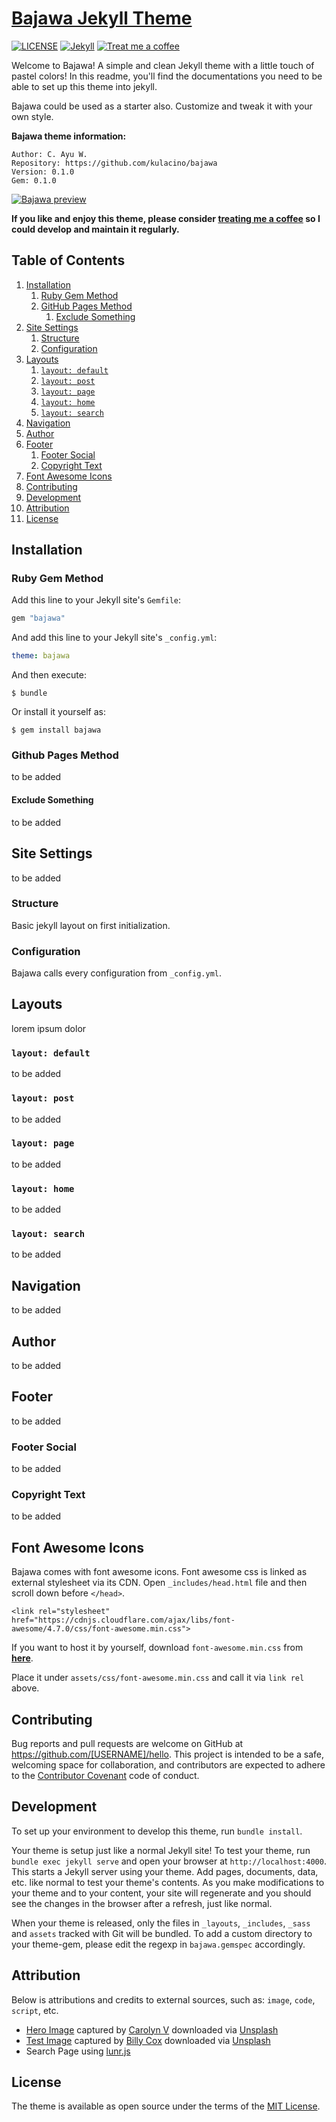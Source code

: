 # [Bajawa Jekyll Theme][1]
[![LICENSE](https://img.shields.io/badge/license-MIT-lightgrey.svg?style=flat-square)](https://raw.githubusercontent.com/kulacino/bajawa/master/LICENSE)
[![Jekyll](https://img.shields.io/badge/jekyll-%3E%3D%203.6-blue.svg?style=flat-square)](https://jekyllrb.com/)
[![Treat me a coffee](https://img.shields.io/badge/PayPal-tip%20me-green.svg?style=flat-square&logo=paypal)](https://paypal.me/ayuwindd)

Welcome to Bajawa! A simple and clean Jekyll theme with a little touch of pastel colors! In this readme, you'll find the documentations you need to be able to set up this theme into jekyll.

Bajawa could be used as a starter also. Customize and tweak it with your own style.

**Bajawa theme information:**

```
Author: C. Ayu W.
Repository: https://github.com/kulacino/bajawa
Version: 0.1.0
Gem: 0.1.0
```
[![Bajawa preview][2]][1]

[1]: https://kulacino.github.io/bajawa
[2]: ss01.png "site screenshot"

**If you like and enjoy this theme, please consider [treating me a coffee](https://paypal.me/ayuwindd) so I could develop and maintain it regularly.**

## Table of Contents

1. [Installation](#installation)
    1. [Ruby Gem Method](#ruby-gem-method)
    2. [GitHub Pages Method](#github-pages-method)
        1. [Exclude Something](#exclude-something)
2. [Site Settings](#site-settings)
    1. [Structure](#structure)
    2. [Configuration](#configuration)
3. [Layouts](#layouts)
    1. [`layout: default`](#layout-default)
    2. [`layout: post`](#layout-post)
    3. [`layout: page`](#layout-page)
    4. [`layout: home`](#layout-home)
    5. [`layout: search`](#layout-search)
4. [Navigation](#navigation)
5. [Author](#author)
6. [Footer](#footer)
    1. [Footer Social](#footer-social)
    2. [Copyright Text](#copyright-text)
7. [Font Awesome Icons](#font-awesome-icons)
8. [Contributing](#contributing)
9. [Development](#development)
10. [Attribution](#attribution)
11. [License](#license)

## Installation

### Ruby Gem Method

Add this line to your Jekyll site's `Gemfile`:

```ruby
gem "bajawa"
```

And add this line to your Jekyll site's `_config.yml`:

```yaml
theme: bajawa
```

And then execute:

    $ bundle

Or install it yourself as:

    $ gem install bajawa

### Github Pages Method

to be added

#### Exclude Something

to be added

## Site Settings

to be added

### Structure

Basic jekyll layout on first initialization.

### Configuration

Bajawa calls every configuration from `_config.yml`.

## Layouts

lorem ipsum dolor

### `layout: default`

to be added

### `layout: post`

to be added

### `layout: page`

to be added

### `layout: home`

to be added

### `layout: search`

to be added

## Navigation

to be added

## Author

to be added

## Footer

to be added

### Footer Social

to be added

### Copyright Text

to be added

## Font Awesome Icons

Bajawa comes with font awesome icons. Font awesome css is linked as external stylesheet via its CDN. Open `_includes/head.html` file and then scroll down before `</head>`.

```
<link rel="stylesheet" href="https://cdnjs.cloudflare.com/ajax/libs/font-awesome/4.7.0/css/font-awesome.min.css">
```

If you want to host it by yourself, download `font-awesome.min.css` from [**here**](https://fontawesome.com/v4.7.0/get-started).

Place it under `assets/css/font-awesome.min.css` and call it via `link rel` above.

## Contributing

Bug reports and pull requests are welcome on GitHub at https://github.com/[USERNAME]/hello. This project is intended to be a safe, welcoming space for collaboration, and contributors are expected to adhere to the [Contributor Covenant](http://contributor-covenant.org) code of conduct.

## Development

To set up your environment to develop this theme, run `bundle install`.

Your theme is setup just like a normal Jekyll site! To test your theme, run `bundle exec jekyll serve` and open your browser at `http://localhost:4000`. This starts a Jekyll server using your theme. Add pages, documents, data, etc. like normal to test your theme's contents. As you make modifications to your theme and to your content, your site will regenerate and you should see the changes in the browser after a refresh, just like normal.

When your theme is released, only the files in `_layouts`, `_includes`, `_sass` and `assets` tracked with Git will be bundled.
To add a custom directory to your theme-gem, please edit the regexp in `bajawa.gemspec` accordingly.

## Attribution

Below is attributions and credits to external sources, such as: `image`, `code`, `script`, etc.
- [Hero Image](https://github.com/kulacino/bajawa/blob/master/assets/images/heroimg.jpg) captured by [Carolyn V](https://unsplash.com/@sixteenmilesout?utm_source=unsplash&amp;utm_medium=referral&amp;utm_content=creditCopyText) downloaded via [Unsplash](https://unsplash.com/?utm_source=unsplash&amp;utm_medium=referral&amp;utm_content=creditCopyText)
- [Test Image](https://github.com/kulacino/bajawa/blob/master/assets/images/test.jpg) captured by [Billy Cox](https://unsplash.com/@billy_c?utm_source=unsplash&amp;utm_medium=referral&amp;utm_content=creditCopyText) downloaded via [Unsplash](https://unsplash.com/s/photos/pastel-photos?utm_source=unsplash&amp;utm_medium=referral&amp;utm_content=creditCopyText)
- Search Page using [lunr.js](https://lunrjs.com/)

## License

The theme is available as open source under the terms of the [MIT License](https://opensource.org/licenses/MIT).
